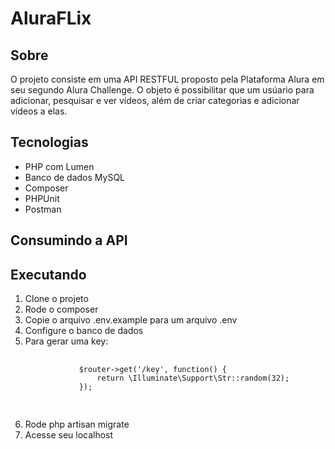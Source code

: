 # AluraFLix
## Sobre

O projeto consiste em uma API RESTFUL proposto pela Plataforma Alura em seu segundo Alura Challenge. O objeto é possibilitar que um usúario para adicionar, pesquisar e ver vídeos, além de criar categorias e adicionar vídeos a elas. 

## Tecnologias

<ul>
    <li>PHP com Lumen</li>
    <li>Banco de dados MySQL</li>
    <li>Composer</li>
    <li>PHPUnit</li>
    <li>Postman</li>
</ul>

## Consumindo a API

## Executando

<ol>
    <li>Clone o projeto</li>
    <li>Rode o composer</li>
    <li>Copie o arquivo .env.example para um arquivo .env</li>
    <li>Configure o banco de dados</li>
    <li>Para gerar uma key: </li>
    <pre>
        <code>
            $router->get('/key', function() {
                return \Illuminate\Support\Str::random(32);
            });
        </code>
    </pre>
    <li>Rode php artisan migrate</li>
    <li>Acesse seu localhost</li>
</ol>

 
